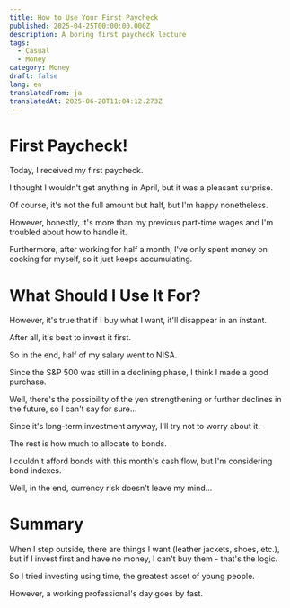 ```yaml
---
title: How to Use Your First Paycheck
published: 2025-04-25T00:00:00.000Z
description: A boring first paycheck lecture
tags:
  - Casual
  - Money
category: Money
draft: false
lang: en
translatedFrom: ja
translatedAt: 2025-06-28T11:04:12.273Z
---
```


# First Paycheck!

Today, I received my first paycheck.

I thought I wouldn't get anything in April, but it was a pleasant surprise.

Of course, it's not the full amount but half, but I'm happy nonetheless.

However, honestly, it's more than my previous part-time wages and I'm troubled about how to handle it.

Furthermore, after working for half a month, I've only spent money on cooking for myself, so it just keeps accumulating.

# What Should I Use It For?

However, it's true that if I buy what I want, it'll disappear in an instant.

After all, it's best to invest it first.

So in the end, half of my salary went to NISA.

Since the S&P 500 was still in a declining phase, I think I made a good purchase.

Well, there's the possibility of the yen strengthening or further declines in the future, so I can't say for sure...

Since it's long-term investment anyway, I'll try not to worry about it.

The rest is how much to allocate to bonds.

I couldn't afford bonds with this month's cash flow, but I'm considering bond indexes.

Well, in the end, currency risk doesn't leave my mind...

# Summary

When I step outside, there are things I want (leather jackets, shoes, etc.), but if I invest first and have no money, I can't buy them - that's the logic.

So I tried investing using time, the greatest asset of young people.

However, a working professional's day goes by fast.
